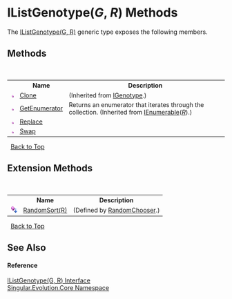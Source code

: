 # IListGenotype(*G*, *R*) Methods
 

The <a href="b41dfc3c-7aab-f649-1f02-9c78109b62c7">IListGenotype(G, R)</a> generic type exposes the following members.


## Methods
&nbsp;<table><tr><th></th><th>Name</th><th>Description</th></tr><tr><td>![Public method](media/pubmethod.gif "Public method")</td><td><a href="e6f6cece-6181-7d38-c60d-a88d6c1348b0">Clone</a></td><td> (Inherited from <a href="13c3b50d-c9d9-6628-0a67-85353cdcfbb8">IGenotype</a>.)</td></tr><tr><td>![Public method](media/pubmethod.gif "Public method")</td><td><a href="http://msdn2.microsoft.com/en-us/library/s793z9y2" target="_blank">GetEnumerator</a></td><td>
Returns an enumerator that iterates through the collection.
 (Inherited from <a href="http://msdn2.microsoft.com/en-us/library/9eekhta0" target="_blank">IEnumerable</a>(<a href="b41dfc3c-7aab-f649-1f02-9c78109b62c7">*R*</a>).)</td></tr><tr><td>![Public method](media/pubmethod.gif "Public method")</td><td><a href="3a3700c7-dd14-d365-a657-2477f90fb070">Replace</a></td><td /></tr><tr><td>![Public method](media/pubmethod.gif "Public method")</td><td><a href="190f34d6-f41e-22fa-a7d1-c2f5ea32f5da">Swap</a></td><td /></tr></table>&nbsp;
<a href="#ilistgenotype(*g*,-*r*)-methods">Back to Top</a>

## Extension Methods
&nbsp;<table><tr><th></th><th>Name</th><th>Description</th></tr><tr><td>![Public Extension Method](media/pubextension.gif "Public Extension Method")</td><td><a href="cdd9797a-af73-3004-b6f9-c0e54475f2e7">RandomSort(R)</a></td><td> (Defined by <a href="cb00cea9-74e6-a1a1-8ec7-4d48c2888e2b">RandomChooser</a>.)</td></tr></table>&nbsp;
<a href="#ilistgenotype(*g*,-*r*)-methods">Back to Top</a>

## See Also


#### Reference
<a href="b41dfc3c-7aab-f649-1f02-9c78109b62c7">IListGenotype(G, R) Interface</a><br /><a href="7a43d210-bf66-e44d-0f97-e9e0fe26b1b8">Singular.Evolution.Core Namespace</a><br />